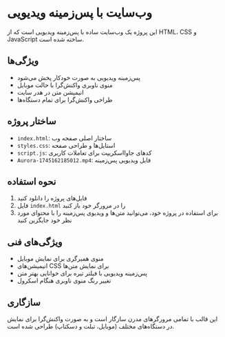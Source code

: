 # وب‌سایت با پس‌زمینه ویدیویی

این پروژه یک وب‌سایت ساده با پس‌زمینه ویدیویی است که از HTML، CSS و JavaScript ساخته شده است.

## ویژگی‌ها

- پس‌زمینه ویدیویی به صورت خودکار پخش می‌شود
- منوی ناوبری واکنش‌گرا با حالت موبایل
- انیمیشن متن در هدر سایت
- طراحی واکنش‌گرا برای تمام دستگاه‌ها

## ساختار پروژه

- `index.html`: ساختار اصلی صفحه وب
- `styles.css`: استایل‌ها و طراحی صفحه
- `script.js`: کدهای جاوااسکریپت برای تعاملات کاربری
- `Aurora-1745162185012.mp4`: فایل ویدیویی پس‌زمینه

## نحوه استفاده

1. فایل‌های پروژه را دانلود کنید
2. فایل `index.html` را در مرورگر خود باز کنید
3. برای استفاده در پروژه خود، می‌توانید متن‌ها و ویدیوی پس‌زمینه را با محتوای مورد نظر خود جایگزین کنید

## ویژگی‌های فنی

- منوی همبرگری برای نمایش موبایل
- انیمیشن‌های CSS برای نمایش متن‌ها
- پس‌زمینه ویدیویی با فیلتر تیره برای خوانایی بهتر متن
- تغییر رنگ منوی ناوبری هنگام اسکرول

## سازگاری

این قالب با تمامی مرورگرهای مدرن سازگار است و به صورت واکنش‌گرا برای نمایش در دستگاه‌های مختلف (موبایل، تبلت و دسکتاپ) طراحی شده است. 